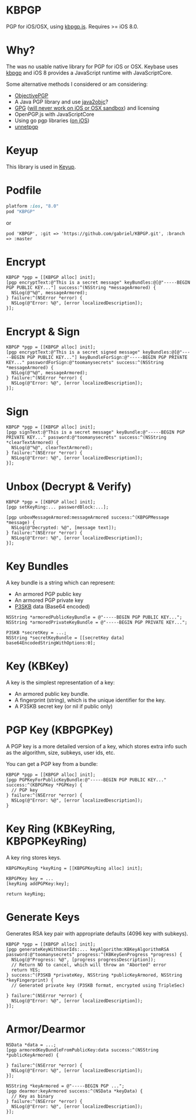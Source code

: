 KBPGP
===========

PGP for iOS/OSX, using [kbpgp.js](https://github.com/keybase/kbpgp). Requires >= iOS 8.0.

# Why?

The was no usable native library for PGP for iOS or OSX. Keybase uses [kbpgp](https://github.com/keybase/kbpgp) and iOS 8 provides a JavaScript runtime with JavaScriptCore.

Some alternative methods I considered or am considering:

- [ObjectivePGP](https://github.com/krzyzanowskim/ObjectivePGP)
- A Java PGP library and use [java2objc](https://code.google.com/p/java2objc/)?
- [GPG](https://www.gnupg.org/) ([will never work on iOS or OSX sandbox](https://www.gnupg.org/faq/gnupg-faq.html#yes_gpgme)) and licensing
- OpenPGP.js with JavaScriptCore
- Using go pgp libraries ([on iOS](https://medium.com/using-go-in-mobile-apps/))
- [unnetpgp](https://github.com/upnext/unnetpgp)

# Keyup

This library is used in [Keyup](https://rel.me/keyup).


# Podfile

```ruby
platform :ios, "8.0"
pod "KBPGP"
```

or

```
pod 'KBPGP', :git => 'https://github.com/gabriel/KBPGP.git', :branch => :master
```

# Encrypt

```objc
KBPGP *pgp = [[KBPGP alloc] init];
[pgp encryptText:@"This is a secret message" keyBundles:@[@"-----BEGIN PGP PUBLIC KEY..."] success:^(NSString *messageArmored) {
  NSLog(@"%@", messageArmored);
} failure:^(NSError *error) {
  NSLog(@"Error: %@", [error localizedDescription]);
}];
```

# Encrypt & Sign

```objc
KBPGP *pgp = [[KBPGP alloc] init];
[pgp encryptText:@"This is a secret signed message" keyBundles:@[@"-----BEGIN PGP PUBLIC KEY..."] keyBundleForSign:@"-----BEGIN PGP PRIVATE KEY..." passwordForSign:@"toomanysecrets" success:^(NSString *messageArmored) {
  NSLog(@"%@", messageArmored);
} failure:^(NSError *error) {
  NSLog(@"Error: %@", [error localizedDescription]);
}];
```

# Sign

```objc
KBPGP *pgp = [[KBPGP alloc] init];
[pgp signText:@"This is a secret message" keyBundle:@"-----BEGIN PGP PRIVATE KEY..." password:@"toomanysecrets" success:^(NSString *clearTextArmored) {
  NSLog(@"%@", clearTextArmored);
} failure:^(NSError *error) {
  NSLog(@"Error: %@", [error localizedDescription]);
}];
```

# Unbox (Decrypt & Verify)

```objc
KBPGP *pgp = [[KBPGP alloc] init];
[pgp setKeyRing:... passwordBlock:...];

[pgp unboxMessageArmored:messageArmored success:^(KBPGPMessage *message) {
  NSLog(@"Decrypted: %@", [message text]);
} failure:^(NSError *error) {
  NSLog(@"Error: %@", [error localizedDescription]);
}];
```

# Key Bundles

A key bundle is a string which can represent:

* An armored PGP public key
* An armored PGP private key
* [P3SKB](https://github.com/gabriel/TSTripleSec#p3skb) data (Base64 encoded)

```objc
NSString *armoredPublicKeyBundle = @"-----BEGIN PGP PUBLIC KEY...";
NSString *armoredPrivateKeyBundle = @"-----BEGIN PGP PRIVATE KEY...";

P3SKB *secretKey = ...;
NSString *secretKeyBundle = [[secretKey data] base64EncodedStringWithOptions:0];
```

# Key (KBKey)

A key is the simplest representation of a key:

* An armored public key bundle.
* A fingerprint (string), which is the unique identifier for the key.
* A P3SKB secret key (or nil if public only)

# PGP Key (KBPGPKey)

A PGP key is a more detailed version of a key, which stores extra info such as the algorithm, size, subkeys, user ids, etc.

You can get a PGP key from a bundle:

```objc
KBPGP *pgp = [[KBPGP alloc] init];
[pgp PGPKeyForPublicKeyBundle:@"-----BEGIN PGP PUBLIC KEY..." success:^(KBPGPKey *PGPKey) {
  // PGP key
} failure:^(NSError *error) {
  NSLog(@"Error: %@", [error localizedDescription]);
}
```

# Key Ring (KBKeyRing, KBPGPKeyRing)

A key ring stores keys.

```objc
KBPGPKeyRing *keyRing = [[KBPGPKeyRing alloc] init];

KBPGPKey key = ...
[keyRing addPGPKey:key];

return keyRing;
```

# Generate Keys

Generates RSA key pair with appropriate defaults (4096 key with subkeys).

```objc
KBPGP *pgp = [[KBPGP alloc] init];
[pgp generateKeyWithUserIds:... keyAlgorithm:KBKeyAlgorithmRSA password:@"toomanysecrets" progress:^(KBKeyGenProgress *progress) {
  NSLog(@"Progress: %@", [progress progressDescription]);
  // Return NO to cancel, which will throw an "Aborted" error
  return YES;
} success:^(P3SKB *privateKey, NSString *publicKeyArmored, NSString *keyFingerprint) {
  // Generated private key (P3SKB format, encrypted using TripleSec)

} failure:^(NSError *error) {
  NSLog(@"Error: %@", [error localizedDescription]);
}];
```

# Armor/Dearmor

```objc
NSData *data = ...;
[pgp armoredKeyBundleFromPublicKey:data success:^(NSString *publicKeyArmored) {

} failure:^(NSError *error) {
  NSLog(@"Error: %@", [error localizedDescription]);
}];
```

```objc
NSString *keyArmored = @"-----BEGIN PGP ...";
[pgp dearmor:keyArmored success:^(NSData *keyData) {
  // Key as binary
} failure:^(NSError *error) {
  NSLog(@"Error: %@", [error localizedDescription]);
}];
```


